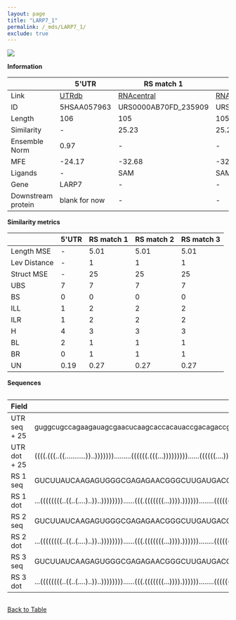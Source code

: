 ```yaml
---
layout: page
title: "LARP7_1"
permalink: /_mds/LARP7_1/
exclude: true
---
```




![](../../alns_9.28.22/aln_5HSAA057963_0.956.png?raw=true)


**Information**

| | 5'UTR       | RS match 1   | RS match 2  | RS match 3 |
| ---- | ----------- | ----------- | ----------- | ----------- |
| Link | <a href="http://utrdb.ba.itb.cnr.it/getutr/5HSAA057963/1" target="_blank" rel="noopener noreferrer">UTRdb</a>   | <a href="https://rnacentral.org/rna/URS0000AB70FD/235909" target="_blank" rel="noopener noreferrer">RNAcentral</a>     |<a href="https://rnacentral.org/rna/URS0000D7AC40/1586290" target="_blank" rel="noopener noreferrer">RNAcentral</a>  | <a href="https://rnacentral.org/rna/URS0000AB2C5C/420246" target="_blank" rel="noopener noreferrer">RNAcentral</a>   |
| ID | 5HSAA057963     | URS0000AB70FD_235909     | URS0000D7AC40_1586290     | URS0000AB2C5C_420246     |
| Length | 106     |  105    | 105   |  105    |
| Similarity | - | 25.23 | 25.23 | 25.23 |
| Ensemble Norm | 0.97 | - | - | - |
| MFE | -24.17 | -32.68 | -32.68 | -32.68 |
| Ligands | - | SAM | SAM | SAM |
| Gene | LARP7 | - | - | - |
| Downstream protein | blank for now    |    -    | -  | - |


**Similarity metrics**

| | 5'UTR       | RS match 1   | RS match 2  | RS match 3 |
| ---- | ----------- | ----------- | ----------- | ----------- |
| Length MSE | - | 5.01 | 5.01 | 5.01 |
| Lev Distance | - | 1 | 1 | 1 |
| Struct MSE | - | 25 | 25 | 25 |
| UBS| 7 | 7 | 7 | 7 |
| BS | 0 | 0 | 0 | 0 |
| ILL | 1 | 2 | 2 | 2 |
| ILR | 1 | 2 | 2 | 2 |
| H | 4 | 3 | 3 | 3 |
| BL | 2 | 1 | 1 | 1 |
| BR | 0 | 1 | 1 | 1 |
| UN | 0.19 | 0.27 | 0.27 | 0.27 |

**Sequences**


<div style="overflow-x:auto;">

<table>
<colgroup>
<col width="30%" />
<col width="70%" />
</colgroup>
<thead>
<tr class="header">
<th>Field</th>
<th>Description</th>
</tr>
</thead>
<tbody>
<tr>
<td markdown="span">UTR seq + 25 </td>
<td markdown="span"> guggcugccagaagauagcgaacucaagcaccacauaccgacagaccgcauguaugacaguggucccauaagauuauaggaATGATCCCTAACATAGAAGGAATGG </td>
</tr>
<tr>
<td markdown="span">UTR dot + 25  </td>
<td markdown="span"> ((((.(((..((...........))..))))))).........((((((.(((...)))))))))......((((((....))))))(((........))).....
</td>
</tr>


<tr>
<td markdown="span">RS 1 seq </td>
<td markdown="span"> GUCUUAUCAAGAGUGGGCGAGAGAACGGGCUUGAUGACCCCACAGCAACCUGCCGCAGGCAAGGUGCUAACACCCGCAAAGCGGUUUCGCUUUGGAUGAUAAGAA
</td>
</tr>


<tr>
<td markdown="span">RS 1 dot </td>
<td markdown="span"> ...((((((((..((..(....)..))..))))))))......(((.(((((((...)))).))))))........(((((((....)))))))...........
</td>
</tr>


<tr>
<td markdown="span">RS 2 seq </td>
<td markdown="span"> GUCUUAUCAAGAGUGGGCGAGAGAACGGGCUUGAUGACCCCACAGCAACCUGCCGCUGGCAAGGUGCUAACACCCGCAAAGCGAUGUCGCUUUGGAUGAUAAGAA
</td>
</tr>


<tr>
<td markdown="span">RS 2 dot </td>
<td markdown="span"> ...((((((((..((..(....)..))..))))))))......(((.(((((((...)))).))))))........(((((((....)))))))...........
</td>
</tr>


<tr>
<td markdown="span">RS 3 seq </td>
<td markdown="span"> GUCUUAUCAAGAGUGGGCGAGAGAACGGGCUUGAUGACCCCACAGCAACCUGCCGCUGGCAAGGUGCUAAAACCCGCAAAGCGAGUUCGCUUUGGAUGAUAAGAA
</td>
</tr>


<tr>
<td markdown="span">RS 3 dot </td>
<td markdown="span"> ...((((((((..((..(....)..))..))))))))......(((.(((((((...)))).))))))........(((((((....)))))))...........
</td>
</tr>

</tbody>
</table>


</div>


[Back to Table](../../display)
